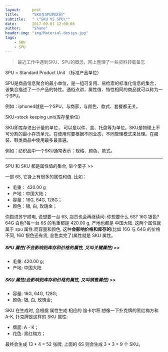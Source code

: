 ```yaml
---
layout:     post
title:      "SKU与SPU的区别"
subtitle:   " \"SKU VS SPU\""
date:       2017-09-01 12:00:00
author:     "Shane"
header-img: "img/Material-design.jpg"
tags:
    - SKU
    - SPU
---
```



>最近工作中遇到SKU、SPU的概念，网上整理了一些资料转载备忘

SPU = Standard Product Unit （标准产品单位）

SPU是商品信息聚合的最小单位，是一组可复用、易检索的标准化信息的集合，该集合描述了一个产品的特性。通俗点讲，属性值、特性相同的商品就可以称为一个SPU。

例如：iphone4就是一个SPU，与商家，与颜色、款式、套餐都无关。

SKU=stock keeping unit(库存量单位)

SKU即库存进出计量的单位， 可以是以件、盒、托盘等为单位。SKU是物理上不可分割的最小存货单元。在使用时要根据不同业态，不同管理模式来处理。在服装、鞋类商品中使用最多最普遍。

例如：纺织品中一个SKU通常表示：规格、颜色、款式。

---

SPU 和 SKU 都是属性值的集合, 举个栗子 >>

一部 6S, 它身上有很多的属性和值. 比如：

- 毛重： 420.00 g
- 产地：中国大陆；
- 容量：16G, 64G, 128G；
- 颜色：银, 白, 玫瑰金；
 
你跑进苏宁顺电, 说想要一台 6S, 店员也会再继续问: 你想要什么 6S? 16G 银色? 64G 白色?每一台 6S 的毛重都是 420.00 g, 产地也都是 中国大陆. 这两个属性就属于 spu 属性.而容量和颜色, 这种**会影响价格和库存的**(比如 16G 与 64G 的价格不同, 16G 银色还有货, 金色卖完了)属性就是 SKU 属性。

##### SPU 属性(不会影响到库存和价格的属性, 又叫关键属性) >>

- 毛重: 420.00 g;
- 产地: 中国大陆
 
##### SKU 属性(会影响到库存和价格的属性, 又叫销售属性) >>

- 容量: 16G, 64G, 128G;
- 颜色: 银, 白, 玫瑰金;

SKU 在生成时, 会根据 属性生成 相应的 笛卡尔积.想像一下扑克牌的黑红梅方和 A-K, 扑克牌是这样的 SKU 属性:

- 牌面: A - K；
- 花色: 黑红梅方；

最终会生成 13 * 4 = 52 张牌, 上面的 6S 则会生成 3 * 3 = 9 个 SKU。


